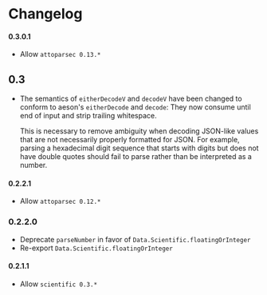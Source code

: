 # Changelog

#### 0.3.0.1

* Allow `attoparsec 0.13.*`

## 0.3

* The semantics of `eitherDecodeV` and `decodeV` have been changed to conform to aeson's `eitherDecode` and `decode`: They now consume until end of input and strip trailing whitespace.

  This is necessary to remove ambiguity when decoding JSON-like values that are
  not necessarily properly formatted for JSON. For example, parsing a hexadecimal
  digit sequence that starts with digits but does not have double quotes should
  fail to parse rather than be interpreted as a number.

#### 0.2.2.1

* Allow `attoparsec 0.12.*`

### 0.2.2.0

* Deprecate `parseNumber` in favor of `Data.Scientific.floatingOrInteger`
* Re-export `Data.Scientific.floatingOrInteger`

#### 0.2.1.1

* Allow `scientific 0.3.*`
